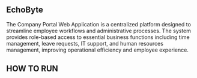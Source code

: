 ## EchoByte
The Company Portal Web Application is a centralized platform designed to streamline employee workflows and administrative processes. The system provides role-based access to essential business functions including time management, leave requests, IT support, and human resources management, improving operational efficiency and employee experience.


## HOW TO RUN

